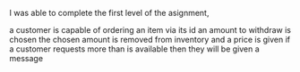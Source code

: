 I was able to complete the first level of the asignment, 

 a customer is capable of ordering an item via its id
 an amount to withdraw is chosen
 the chosen amount is removed from inventory and a price is given
 if a customer requests more than is available then they will be given a message
 
